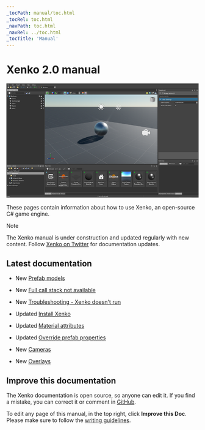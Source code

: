 ```yaml
---
_tocPath: manual/toc.html
_tocRel: toc.html
_navPath: toc.html
_navRel: ../toc.html
_tocTitle: 'Manual'
---
```


# Xenko 2.0 manual

![Manual](get-started/media/get-started.jpg)

These pages contain information about how to use Xenko, an open-source C# game engine.

>[!Note]
>The Xenko manual is under construction and updated regularly with new content. Follow [Xenko on Twitter](https://twitter.com/xenko3d?lang=en) for documentation updates.

## Latest documentation

* <span class="label label-doc-highlight">New</span> [Prefab models](game-studio/prefabs/prefab-models.md)

* <span class="label label-doc-highlight">New</span> [Full call stack not available](troubleshooting/full-call-stack-not-available.md)

* <span class="label label-doc-highlight">New</span> [Troubleshooting - Xenko doesn't run](troubleshooting/xenko-doesnt-run.md)

* <span class="label label-doc-highlight">Updated</span> [Install Xenko](get-started/install-xenko.md)

* <span class="label label-doc-highlight">Updated</span> [Material attributes](graphics/materials/material-attributes.md)

* <span class="label label-doc-highlight">Updated</span> [Override prefab properties](game-studio/prefabs/override-prefab-properties.md)

* <span class="label label-doc-highlight">New</span> [Cameras](graphics/cameras.md)

* <span class="label label-doc-highlight">New</span> [Overlays](virtual-reality/overlays.md)

## Improve this documentation

The Xenko documentation is open source, so anyone can edit it. If you find a mistake, you can correct it or comment in [GitHub](https://github.com/SiliconStudio/xenko-docs).

To edit any page of this manual, in the top right, click **Improve this Doc**. Please make sure to follow the [writing guidelines](https://github.com/SiliconStudio/xenko-docs/blob/master-2.0/GUIDELINES.md).